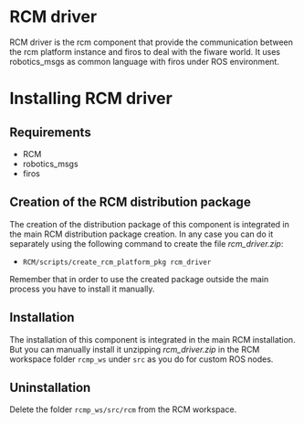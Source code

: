 RCM driver
==========
RCM driver is the rcm component that provide the communication between the rcm platform instance
and firos to deal with the fiware world. It uses robotics_msgs as common language with firos under
ROS environment.

Installing RCM driver
=====================

Requirements
------------

- RCM
- robotics_msgs
- firos

Creation of the RCM distribution package
----------------------------------------

The creation of the distribution package of this component is integrated in the main
RCM distribution package creation. In any case you can do it separately using the
following command to create the file *rcm_driver.zip*:

  - `RCM/scripts/create_rcm_platform_pkg rcm_driver`

Remember that in order to use the created package outside the main process you have
to install it manually.

Installation
------------

The installation of this component is integrated in the main RCM installation. But
you can manually install it unzipping *rcm_driver.zip* in the RCM workspace folder 
`rcmp_ws` under `src` as you do for custom ROS nodes.
 
Uninstallation
--------------

Delete the folder `rcmp_ws/src/rcm` from the RCM workspace.

